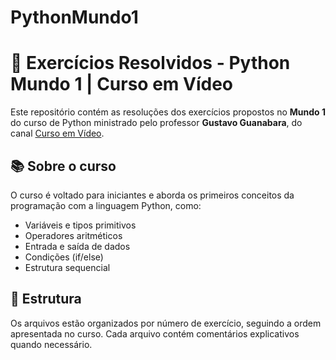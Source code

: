 # PythonMundo1
# 🐍 Exercícios Resolvidos - Python Mundo 1 | Curso em Vídeo

Este repositório contém as resoluções dos exercícios propostos no **Mundo 1** do curso de Python ministrado pelo professor **Gustavo Guanabara**, do canal [Curso em Vídeo](https://www.youtube.com/@CursoemVideo).

## 📚 Sobre o curso

O curso é voltado para iniciantes e aborda os primeiros conceitos da programação com a linguagem Python, como:

- Variáveis e tipos primitivos
- Operadores aritméticos
- Entrada e saída de dados
- Condições (if/else)
- Estrutura sequencial

## 📁 Estrutura

Os arquivos estão organizados por número de exercício, seguindo a ordem apresentada no curso. 
Cada arquivo contém comentários explicativos quando necessário.

